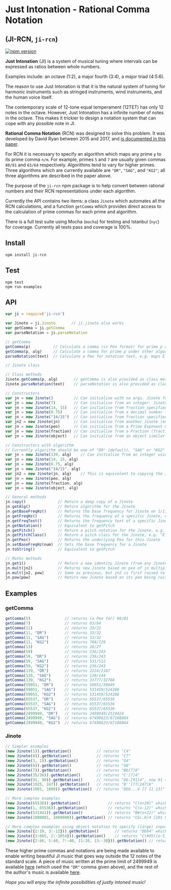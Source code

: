 # Just Intonation - Rational Comma Notation
## (JI-RCN, `ji-rcn`)

[![npm version](https://badge.fury.io/js/ji-rcn.png)](https://badge.fury.io/js/ji-rcn)

**Just Intonation** (JI) is a system of musical tuning where intervals can be expressed as ratios between whole numbers.

Examples include: an octave (1:2), a major fourth (3:4), a major triad (4:5:6).

The reason to use Just Intonation is that it is the natural system of tuning for harmonic instruments such as stringed instruments, wind instruments, and the human voice itself.

The contemporary scale of 12-tone equal temperament (12TET) has only 12 notes in the octave. However, Just Intonation has a infinite number of notes in the octave. This makes it trickier to design a notation system that can cope with any possible note in JI.

**Rational Comma Notation** (RCN) was designed to solve this problem. It was developed by David Ryan between 2015 and 2017, and [is documented in this paper](https://arxiv.org/abs/1612.01860).

For RCN it is necessary to specify an algorithm which maps any prime `p` to its prime comma `n/m`. For example, primes `5` and `7` are usually given commas `80/81` and `63/64` respectively. Algorithms tend to vary for higher primes. Three algorithms which are currently available are `"DR"`, `"SAG"`, and `"KG2"`; all three algorithms are described in the paper above.

The purpose of the `ji-rcn` npm package is to help convert between rational numbers and their RCN representations under each algorithm.

Currently the API contains two items: a class `Jinote` which automates all the RCN calculations, and a function `getComma` which provides direct access to the calculation of prime commas for each prime and algorithm.

There is a full test suite using Mocha (`mocha`) for testing and Istanbul (`nyc`) for coverage. Currently all tests pass and coverage is 100%.



## Install
`npm install ji-rcn`  

## Test
`npm test`  
`npm run examples`  

## API
``` js
var ji = require('ji-rcn')

var Jinote = ji.Jinote       // ji.jinote also works
var getComma = ji.getComma
var parseNotation = ji.parseNotation

// getComma
getComma(p)          // Calculate a comma (in Peo format) for prime p under default ("DR") algorithm
getComma(p, alg)     // Calculate a comma for prime p under other algorithm, e.g. "SAG", "KG2"
parseNotation(text)  // Calculate a Peo for notation text, e.g. maps E'5 (5/2) to Peo on {2:-1, 5:1}

// Jinote class

// Class methods
Jinote.getComma(p, alg)       // getComma is also provided as class method for Jinote
Jinote.parseNotation(text)    // parseNotation is also provided as class method for Jinote

// Constructors
var jn = new Jinote()         // Can initialise with no args. Jinote for 1/1
var jn = new Jinote(7)        // Can initialise from an integer. Jinote for 7/1
var jn = new Jinote(14, 15)   // Can initialise from fraction specified as integers. Jinote for 14/15
var jn = new Jinote(0.75)     // Can initialise from a decimal number (this example is Jinote for 3/4)
var jn = new Jinote("14/15")  // Can initialise from fraction specified as text
var jn2 = new Jinote(jn)      // Can initialise from another Jinote (equivalent to copying the Jinote)
var jn = new Jinote(peo)      // Can initialise from a Prime Exponent Object (Peo instance)
var jn = new Jinote(fraction) // Can initialise from a Fraction (fraction.js package)
var jn = new Jinote(object)   // Can initialise from an object similar to {2:3, 7:-1} for 8/7

// Constructors with algorithm
// Currently algorithm should be one of "DR" (default), "SAG" or "KG2"
var jn = new Jinote(139, alg)    // Can initialise from an integer using specified algorithm alg
var jn = new Jinote(14, 15, alg)
var jn = new Jinote(0.75, alg)
var jn = new Jinote("14/15", alg)
var jn2 = new Jinote(jn, alg)    // This is equivalent to copying the Jinote, but switching the algorithm
var jn = new Jinote(peo, alg)
var jn = new Jinote(fraction, alg)
var jn = new Jinote(object, alg)

// General methods
jn.copy()              // Return a deep copy of a Jinote
jn.getAlg()            // Return algorithm for the Jinote
jn.getBaseFreqHz()     // Returns the base frequency for Jinote on 1/1, defaults to 256 Hz
jn.getFreqHz()         // Returns the frequency of a specific Jinote, e.g. 320 for Jinote on 5/4
jn.getFreqText()       // Returns the frequency text of a specific Jinote, e.g. "320 Hz" for Jinote on 5/4
jn.getNotation()       // Equivalent to getPitch
jn.getPitch()          // Return a pitch notation for the Jinote, e.g. "E'4" for new Jinote(5/4)
jn.getPitchClass()     // Return a pitch class for the Jinote, e.g. "E'" for new Jinote(5/4). Octave information is discarded.
jn.getPeo()            // Returns the underlying Peo for this Jinote
jn.setBaseFreqHz(num)  // Sets the base frequency for a Jinote
jn.toString()          // Equivalent to getPitch

// Maths methods
jn.get1()              // Return a new identity Jinote (from any Jinote)
jn.mult(jn2)           // Returns new Jinote based on peo of jn multiplied by peo of jn2
jn.mult(jn2, pow)      // Same as previous, but jn2 is first raised to power 'pow'
jn.pow(pow)            // Return new Jinote based on its peo being raised to power 'pow'
```

## Examples

### getComma
``` js
getComma(5)               // returns (a Peo for) 80/81
getComma(7)               // returns 63/64
getComma(11)              // returns 33/32
getComma(11, "DR")        // returns 33/32
getComma(11, "SAG")       // returns 33/32
getComma(11, "KG2")       // returns 704/729
getComma(13)              // returns 26/27
getComma(59)              // returns 236/243
getComma(59, "DR")        // returns 236/243
getComma(59, "SAG")       // returns 531/512
getComma(59, "KG2")       // returns 236/243
getComma(139, "DR")       // returns 2224/2187
getComma(139, "SAG")      // returns 139/144
getComma(139, "KG2")      // returns 33777/32768
getComma(59051, "DR")     // returns 59051/59049
getComma(59051, "SAG")    // returns 531459/524288
getComma(59051, "KG2")    // returns 531459/524288
getComma(65537, "DR")     // returns 65537/65536
getComma(65537, "SAG")    // returns 65537/65536
getComma(65537, "KG2")    // returns 65537/65536
getComma(2499949, "DR")   // returns 2499949/2519424
getComma(2499949, "SAG")  // returns 67498623/67108864
getComma(2499949, "KG2")  // returns 67498623/67108864
```

### Jinote
``` js
// Simpler examples
(new Jinote(1)).getNotation()           // returns "C4"
(new Jinote(8)).getNotation()           // returns "C7"
(new Jinote(3, 2)).getNotation()        // returns "G4"
(new Jinote(6)).getNotation()           // returns "G6"
(new Jinote(7)).getNotation()           // returns "Bb[7]6"
(new Jinote(35/36)).getNotation()       // returns "C'[7]4"
(new Jinote(91, 90)).getNotation()      // returns "Db.[91]4", now 91 = 7*13 and commas with num & denom under 4 digits stay in this simple form
(new Jinote(1925, 247)).getNotation()   // returns "B''[77/247]6"
(new Jinote(1001, 1000)).getNotation()  // returns "Dbb...4 [7 11 13]" - more complex commas get moved to the end of the notation

// More complex examples
(new Jinote(65536)).getNotation()            // returns "C(o+20)" which is 16 octaves above "C4"
(new Jinote(1, 65536)).getNotation()         // returns "C(o-12)" which is 16 octaves below "C4"
(new Jinote(531441)).getNotation()           // returns "B#(o+22)" which is 12 perfect fifths and 12 octaves above "C4" (531441 = 3^12)
(new Jinote(1000001, 1000000)).getNotation() // returns "Cb(.6)4 [101 9901]" where 5-commas are gathered; (.6) is equivalent to ......

// More complex examples using object notation to specify (large) input integers
(new Jinote({2:19, 3:-12})).getNotation()       // returns "Dbb4" which is notation for a small comma
(new Jinote({3:665, 2:-1054})).getNotation()    // returns "C(#95)(o-5)" which is fact a tiny comma of around 0.076 cents. This has 95 sharps!
(new Jinote({2:66, 5:40, 7:-40, 11:20, 13:-30})).getNotation() // returns "E(#18)('40)4 [11^20 / 7^40 13^30]" which is in octave 4
```

These higher prime commas and notations are being made available to enable writing beautiful JI music that goes way outside the 12 notes of the standard scale. A piece of music written at the prime limit of 2499949 is available [here](https://soundcloud.com/davidryan59/ryan-example-primenumberedblues) (which used the `"DR"` comma given above), and the rest of the author's music is available [here](https://soundcloud.com/davidryan59/tracks).

*Hope you will enjoy the infinite possibilities of justly intoned music!*
